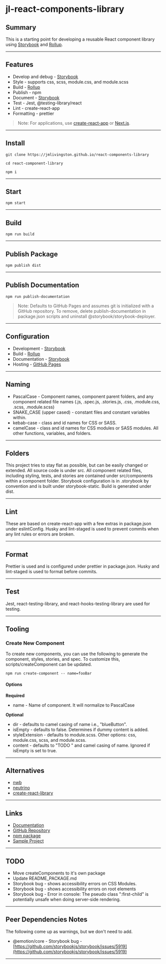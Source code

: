 # jl-react-components-library

## Summary

This is a starting point for developing a reusable React component library using [Storybook](https://storybook.js.org) and [Rollup](https://rollupjs.org).

---

## Features

- Develop and debug - [Storybook](https://storybook.js.org)
- Style - supports css, scss, module.css, and module.scss
- Build - [Rollup](https://rollupjs.org)
- Publish - npm
- Document - [Storybook](https://storybook.js.org)
- Test - Jest, @testing-library/react
- Lint - create-react-app
- Formatting - prettier

> Note: For applications, use [create-react-app](https://facebook.github.io/create-react-app) or [Next.js](https://nextjs.org).

---

## Install

`git clone https://jmlivingston.github.io/react-components-library`

`cd react-component-library`

`npm i`

---

## Start

`npm start`

---

## Build

`npm run build`

---

## Publish Package

`npm publish dist`

---

## Publish Documentation

`npm run publish-documentation`

> Note: Defaults to GitHub Pages and assumes git is initialized with a GitHub repository. To remove, delete publish-documentation in package.json scripts and uninstall @storybook/storybook-deployer.

---

## Configuration

- Development - [Storybook](https://storybook.js.org)
- Build - [Rollup](https://rollupjs.org)
- Documentation - [Storybook](https://storybook.js.org)
- Hosting - [GitHub Pages](https://pages.github.com)

---

## Naming

- PascalCase - Component names, component parent folders, and any component related file names (.js, .spec.js, .stories.js, .css, .module.css, .scss, .module.scss)
- SNAKE_CASE (upper cased) - constant files and constant variables within.
- kebab-case - class and id names for CSS or SASS.
- camelCase - class and id names for CSS modules or SASS modules. All other functions, variables, and folders.

---

## Folders

This project tries to stay flat as possible, but can be easily changed or extended. All source code is under src. All component related files, including styling, tests, and stories are contained under src/components within a component folder. Storybook configuration is in .storybook by convention and is built under storybook-static. Build is generated under dist.

---

## Lint

These are based on create-react-app with a few extras in package.json under eslintConfig. Husky and lint-staged is used to prevent commits when any lint rules or errors are broken.

---

## Format

Prettier is used and is configured under prettier in package.json. Husky and lint-staged is used to format before commits.

---

## Test

Jest, react-testing-library, and react-hooks-testing-library are used for testing.

---

## Tooling

### Create New Component

To create new components, you can use the following to generate the component, styles, stories, and spec. To customize this, scripts/createComponent can be updated.

`npm run create-component -- name=fooBar`

#### Options

**Required**

- name - Name of component. It will normalize to PascalCase

**Optional**

- dir - defaults to camel casing of name i.e., "blueButton".
- isEmpty - defaults to false. Determines if dummy content is added.
- styleExtension - defaults to module.scss. Other options: css, module.css, scss, and module.scss.
- content - defaults to "TODO " and camel casing of name. Ignored if isEmpty is set to true.

---

## Alternatives

- [nwb](https://github.com/insin/nwb)
- [neutrino](https://neutrinojs.org)
- [create-react-library](https://github.com/transitive-bullshit/create-react-library)

---

## Links

- [Documentation](https://jmlivingston.github.io/react-components-library)
- [GitHub Repository](https://github.com/jmlivingston/react-components-library)
- [npm package](https://www.npmjs.com/package/jl-react-components-library)
- [Sample Project](https://github.com/jmlivingston/react-components-library-example-cra)

---

## TODO

- Move createComponents to it's own package
- Update README_PACKAGE.md
- Storybook bug - shows accessibility errors on CSS Modules.
- Storybook bug - shows accessibility errors on root elements
- Storybook bug - Error in console: The pseudo class ":first-child" is potentially unsafe when doing server-side rendering.

---

## Peer Dependencies Notes

The following come up as warnings, but we don't need to add.

- @emotion/core - Storybook bug - [https://github.com/storybookjs/storybook/issues/5919](https://github.com/storybookjs/storybook/issues/5919)

---
